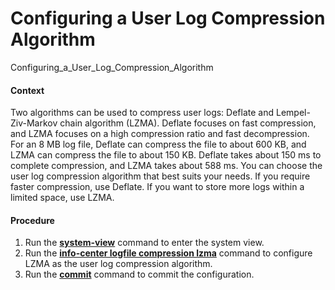 Configuring a User Log Compression Algorithm
============================================

Configuring_a_User_Log_Compression_Algorithm

#### Context

Two algorithms can be used to compress user logs: Deflate and Lempel-Ziv-Markov chain algorithm (LZMA). Deflate focuses on fast compression, and LZMA focuses on a high compression ratio and fast decompression. For an 8 MB log file, Deflate can compress the file to about 600 KB, and LZMA can compress the file to about 150 KB. Deflate takes about 150 ms to complete compression, and LZMA takes about 588 ms. You can choose the user log compression algorithm that best suits your needs. If you require faster compression, use Deflate. If you want to store more logs within a limited space, use LZMA.


#### Procedure

1. Run the [**system-view**](cmdqueryname=system-view) command to enter the system view.
2. Run the [**info-center logfile compression lzma**](cmdqueryname=info-center+logfile+compression+lzma) command to configure LZMA as the user log compression algorithm.
3. Run the [**commit**](cmdqueryname=commit) command to commit the configuration.